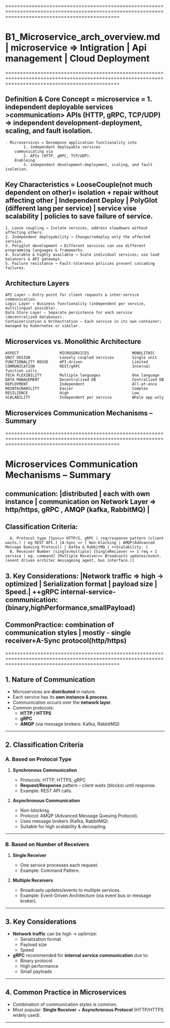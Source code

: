 ===================================================================================================================================================

# B1_Microservice_arch_overview.md | microservice => Intigration | Api management | Cloud Deployment

===================================================================================================================================================

## Definition & Core Concept = microservice = 1. independent deployable services >communication> APIs (HTTP, gRPC, TCP/UDP) => independent development-deployment, scaling, and fault isolation.

    - Microservices = Decompose application functionality into
            1. independent deployable services
        communicating via
            2. APIs (HTTP, gRPC, TCP/UDP).
        Enableing
            3. independent development-deployment, scaling, and fault isolation.

## Key Characteristics = LooseCouple(not much dependent on other)= isolation + repair without affecting other | Independent Deploy | PolyGlot (different lang per service) | service vise scalability | policies to save failure of service.

    1. Loose coupling → Isolate services, address slowdowns without affecting others.
    2. Independent deployability → Change/redeploy only the affected service.
    3. Polyglot development → Different services can use different programming languages & frameworks.
    4. Scalable & highly available → Scale individual services; use load balancers & API gateways.
    5. Failure resistance → Fault-tolerance policies prevent cascading failures.

## Architecture Layers

    API Layer – Entry point for client requests & inter-service communication.
    Logic Layer – Business functionality (independent per service, multilingual possible).
    Data Store Layer – Separate persistence for each service (decentralized databases).
    Containerization & Orchestration – Each service in its own container; managed by Kubernetes or similar.

## Microservices vs. Monolithic Architecture

    ASPECT                  MICROSERVICES                   MONOLITHIC
    UNIT DESIGN             Loosely coupled services        Single unit
    FUNCTIONALITY REUSE     API-driven                      Limited
    COMMUNICATION           REST/gRPC                       Internal function calls
    TECH FLEXIBILITY        Multiple languages              One language
    DATA MANAGEMENT         Decentralized DB                Centralized DB
    DEPLOYMENT              Independent                     All-at-once
    MAINTAINABILITY         Easier                          Complex
    RESILIENCE              High                            Low
    SCALABILITY             Independent per service         Whole app only

## Microservices Communication Mechanisms – Summary

===================================================================================================================================================

# Microservices Communication Mechanisms – Summary

## communication: |distributed | each with own instance | communication on Network Layer => http/https, gRPC , AMQP (kafka, RabbitMQ) |

## Classification Criteria:

      A. Protocol type [Sync=> HTTP/S, gRPC | req/response pattern (client waits.) | eg REST API.] [A-Sync => | Non-blocking | AMQP(Addvanced Message Queuing Protocol) | Kafka & RabbitMQ | ++Scalability. ]
      B. Receiver Number (single/multiple) [SingleReciever => 1 req = 1 service | eg. command] [Multiple Receiver=> Broadcasts updates/event. (event driven architec messageing agent, bus interface.)]

## 3. Key Considerations: |Network traffic => high -> optimized | Serialization format | payload size | Speed.| ++gRPC internal-service-communication: (binary,highPerformance,smallPayload)

## CommonPractice: combination of communication styles | mostly - single receiver+A-Sync protocol(http/https)

===================================================================================================================================================

## 1. Nature of Communication

- Microservices are **distributed** in nature.
- Each service has its **own instance & process**.
- Communication occurs over the **network layer**.
- Common protocols:
  - **HTTP / HTTPS**
  - **gRPC**
  - **AMQP** (via message brokers: Kafka, RabbitMQ)

---

## 2. Classification Criteria

### A. Based on Protocol Type

1. **Synchronous Communication**
   - Protocols: HTTP, HTTPS, gRPC
   - **Request/Response** pattern – client waits (blocks) until response.
   - Example: REST API calls.

2. **Asynchronous Communication**
   - Non-blocking.
   - Protocol: AMQP (Advanced Message Queuing Protocol).
   - Uses message brokers (Kafka, RabbitMQ).
   - Suitable for high scalability & decoupling.

---

### B. Based on Number of Receivers

1. **Single Receiver**
   - One service processes each request.
   - Example: Command Pattern.

2. **Multiple Receivers**
   - Broadcasts updates/events to multiple services.
   - Example: Event-Driven Architecture (via event bus or message broker).

---

## 3. Key Considerations

- **Network traffic** can be high → optimize:
  - Serialization format
  - Payload size
  - Speed
- **gRPC** recommended for **internal service communication** due to:
  - Binary protocol
  - High performance
  - Small payloads

---

## 4. Common Practice in Microservices

- Combination of communication styles is common.
- Most popular: **Single Receiver** + **Asynchronous Protocol** (HTTP/HTTPS widely used).

---
